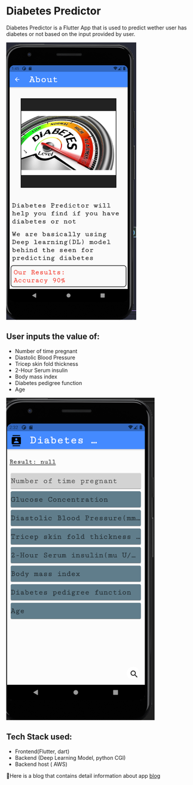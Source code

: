 # Diabetes Predictor

Diabetes Predictor is a Flutter App that is used to predict wether user has diabetes or not based on the input provided by user.

![about](https://github.com/Nitesh-thapliyal/Diabetes-Predictor-App/blob/master/src/about.png)

## User inputs the value of:
- Number of time pregnant
- Diastolic Blood Pressure
- Tricep skin fold thickness
- 2-Hour Serum insulin
- Body mass index
- Diabetes pedigree function
- Age

![about](https://github.com/Nitesh-thapliyal/Diabetes-Predictor-App/blob/master/src/main.png)

## Tech Stack used: 
- Frontend(Flutter, dart)
- Backend (Deep Learning Model, python CGI)
- Backend host ( AWS)

📑Here is a blog that contains detail information about app [blog](https://dev.to/niteshthapliyal/diabetes-predictor-app-1e26)